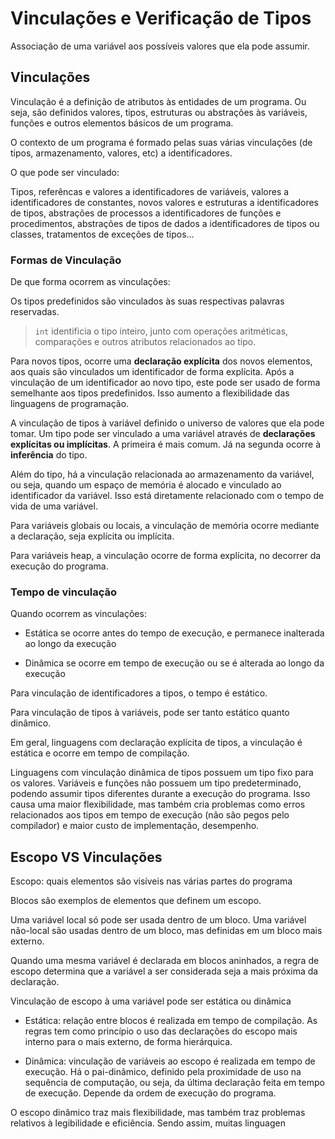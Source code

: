 # Vinculações e Verificação de Tipos

Associação de uma variável aos possíveis valores que ela pode assumir.

## Vinculações

Vinculação é a definição de atributos às entidades de um programa. Ou seja, são definidos valores, tipos, estruturas ou abstrações às variáveis, funções e outros elementos básicos de um programa.

O contexto de um programa é formado pelas suas várias vinculações (de tipos, armazenamento, valores, etc) a identificadores.

O que pode ser vinculado:

Tipos, referêncas e valores a identificadores de variáveis, valores a identificadores de constantes, novos valores e estruturas a identificadores de tipos, abstrações de processos a identificadores de funções e procedimentos, abstrações de tipos de dados a identificadores de tipos ou classes, tratamentos de exceções de tipos...

### Formas de Vinculação

De que forma ocorrem as vinculações:

Os tipos predefinidos são vinculados às suas respectivas palavras reservadas.

> `int` identificia o tipo inteiro, junto com operações aritméticas, comparações e outros atributos relacionados ao tipo.

Para novos tipos, ocorre uma **declaração explícita** dos novos elementos, aos quais são vinculados um identificador de forma explícita. Após a vinculação de um identificador ao novo tipo, este pode ser usado de forma semelhante aos tipos predefinidos. Isso aumento a flexibilidade das linguagens de programação.

A vinculação de tipos à variável definido o universo de valores que ela pode tomar. Um tipo pode ser vinculado a uma variável através de **declarações explícitas ou implícitas**. A primeira é mais comum. Já na segunda ocorre à **inferência** do tipo.

Além do tipo, há a vinculação relacionada ao armazenamento da variável, ou seja, quando um espaço de memória é alocado e vinculado ao identificador da variável. Isso está diretamente relacionado com o tempo de vida de uma variável.

Para variáveis globais ou locais, a vinculação de memória ocorre mediante a declaração, seja explícita ou implícita.

Para variáveis heap, a vinculação ocorre de forma explícita, no decorrer da execução do programa.

### Tempo de vinculação

Quando ocorrem as vinculações:

* Estática se ocorre antes do tempo de execução, e permanece inalterada ao longo da execução

* Dinâmica se ocorre em tempo de execução ou se é alterada ao longo da execução

Para vinculação de identificadores a tipos, o tempo é estático.

Para vinculação de tipos à variáveis, pode ser tanto estático quanto dinâmico.

   Em geral, linguagens com declaração explícita de tipos, a vinculação é estática e ocorre em tempo de compilação.

   Linguagens com vinculação dinâmica de tipos possuem um tipo fixo para os valores. Variáveis e funções não possuem um tipo predeterminado, podendo assumir tipos diferentes durante a execução do programa. Isso causa uma maior flexibilidade, mas também cria problemas como erros relacionados aos tipos em tempo de execução (não são pegos pelo compilador) e maior custo de implementação, desempenho.

## Escopo VS Vinculações

Escopo: quais elementos são visíveis nas várias partes do programa

Blocos são exemplos de elementos que definem um escopo.

Uma variável local só pode ser usada dentro de um bloco.
Uma variável não-local são usadas dentro de um bloco, mas definidas em um bloco mais externo.

Quando uma mesma variável é declarada em blocos aninhados, a regra de escopo determina que a variável a ser considerada seja a mais próxima da declaração.

Vinculação de escopo à uma variável pode ser estática ou dinâmica

* Estática: relação entre blocos é realizada em tempo de compilação. As regras tem como princípio o uso das declarações do escopo mais interno para o mais externo, de forma hierárquica.

* Dinâmica: vinculação de variáveis ao escopo é realizada em tempo de execução. Há o pai-dinâmico, definido pela proximidade de uso na sequência de computação, ou seja, da última declaração feita em tempo de execução. Depende da ordem de execução do programa.

O escopo dinâmico traz mais flexibilidade, mas também traz problemas relativos à legibilidade e eficiência. Sendo assim, muitas linguagen
